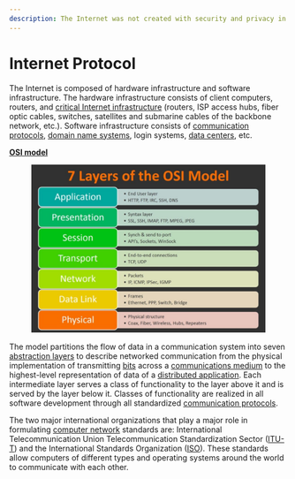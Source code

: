 ```yaml
---
description: The Internet was not created with security and privacy in mind
---
```


# Internet Protocol

The Internet is composed of hardware infrastructure and software infrastructure. The hardware infrastructure consists of client computers, routers, and [critical Internet infrastructure](https://en.wikipedia.org/wiki/Critical\_Internet\_infrastructure) (routers, ISP access hubs, fiber optic cables, switches, satellites and submarine cables of the backbone network, etc.). Software infrastructure consists of [communication protocols](https://en.wikipedia.org/wiki/Internet\_Protocol), [domain name systems](https://en.wikipedia.org/wiki/Domain\_Name\_System), login systems, [data centers](https://en.wikipedia.org/wiki/Data\_center), etc.

[**OSI model**](https://en.wikipedia.org/wiki/OSI\_model)

<figure><img src="../../../.gitbook/assets/image.png" alt=""><figcaption></figcaption></figure>

The model partitions the flow of data in a communication system into seven [abstraction layers](https://en.wikipedia.org/wiki/Abstraction\_layer) to describe networked communication from the physical implementation of transmitting [bits](https://en.wikipedia.org/wiki/Bit) across a [communications medium](https://en.wikipedia.org/wiki/Transmission\_medium) to the highest-level representation of data of a [distributed application](https://en.wikipedia.org/wiki/Distributed\_application). Each intermediate layer serves a class of functionality to the layer above it and is served by the layer below it. Classes of functionality are realized in all software development through all standardized [communication protocols](https://en.wikipedia.org/wiki/Communication\_protocol).

The two major international organizations that play a major role in formulating [computer network](https://en.wikipedia.org/wiki/Computer\_network) standards are: International Telecommunication Union Telecommunication Standardization Sector ([ITU-T](https://en.wikipedia.org/wiki/ITU-T)) and the International Standards Organization ([ISO](https://en.wikipedia.org/wiki/International\_Organization\_for\_Standardization)). These standards allow computers of different types and operating systems around the world to communicate with each other.

